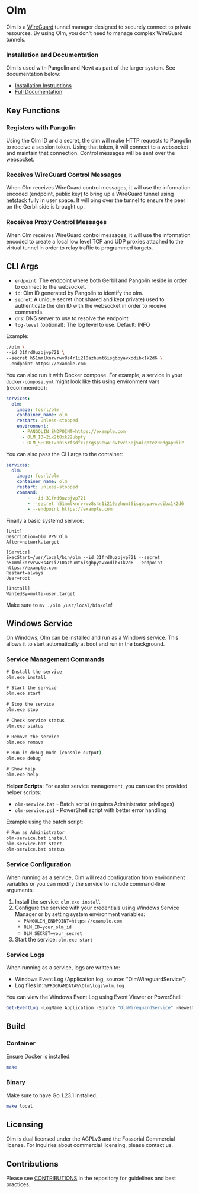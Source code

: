 # Olm

Olm is a [WireGuard](https://www.wireguard.com/) tunnel manager designed to securely connect to private resources. By using Olm, you don't need to manage complex WireGuard tunnels.

### Installation and Documentation

Olm is used with Pangolin and Newt as part of the larger system. See documentation below:

-   [Installation Instructions](https://docs.fossorial.io)
-   [Full Documentation](https://docs.fossorial.io)

## Key Functions

### Registers with Pangolin

Using the Olm ID and a secret, the olm will make HTTP requests to Pangolin to receive a session token. Using that token, it will connect to a websocket and maintain that connection. Control messages will be sent over the websocket.

### Receives WireGuard Control Messages

When Olm receives WireGuard control messages, it will use the information encoded (endpoint, public key) to bring up a WireGuard tunnel using [netstack](https://github.com/WireGuard/wireguard-go/blob/master/tun/netstack/examples/http_server.go) fully in user space. It will ping over the tunnel to ensure the peer on the Gerbil side is brought up. 

### Receives Proxy Control Messages

When Olm receives WireGuard control messages, it will use the information encoded to create a local low level TCP and UDP proxies attached to the virtual tunnel in order to relay traffic to programmed targets.

## CLI Args

- `endpoint`: The endpoint where both Gerbil and Pangolin reside in order to connect to the websocket.
- `id`: Olm ID generated by Pangolin to identify the olm.
- `secret`: A unique secret (not shared and kept private) used to authenticate the olm ID with the websocket in order to receive commands. 
- `dns`: DNS server to use to resolve the endpoint
- `log-level` (optional): The log level to use. Default: INFO

Example:

```bash
./olm \
--id 31frd0uzbjvp721 \
--secret h51mmlknrvrwv8s4r1i210azhumt6isgbpyavxodibx1k2d6 \
--endpoint https://example.com
```

You can also run it with Docker compose. For example, a service in your `docker-compose.yml` might look like this using environment vars (recommended):

```yaml
services:
  olm:
    image: fosrl/olm
    container_name: olm
    restart: unless-stopped
    environment:
      - PANGOLIN_ENDPOINT=https://example.com
      - OLM_ID=2ix2t8xk22ubpfy 
      - OLM_SECRET=nnisrfsdfc7prqsp9ewo1dvtvci50j5uiqotez00dgap0ii2 
```

You can also pass the CLI args to the container:

```yaml
services:
  olm:
    image: fosrl/olm
    container_name: olm
    restart: unless-stopped
    command:
        - --id 31frd0uzbjvp721
        - --secret h51mmlknrvrwv8s4r1i210azhumt6isgbpyavxodibx1k2d6
        - --endpoint https://example.com
```

Finally a basic systemd service:

```
[Unit]
Description=Olm VPN Olm
After=network.target

[Service]
ExecStart=/usr/local/bin/olm --id 31frd0uzbjvp721 --secret h51mmlknrvrwv8s4r1i210azhumt6isgbpyavxodibx1k2d6 --endpoint https://example.com
Restart=always
User=root

[Install]
WantedBy=multi-user.target
```

Make sure to `mv ./olm /usr/local/bin/olm`!

## Windows Service

On Windows, Olm can be installed and run as a Windows service. This allows it to start automatically at boot and run in the background.

### Service Management Commands

```cmd
# Install the service
olm.exe install

# Start the service
olm.exe start

# Stop the service
olm.exe stop

# Check service status
olm.exe status

# Remove the service
olm.exe remove

# Run in debug mode (console output)
olm.exe debug

# Show help
olm.exe help
```

**Helper Scripts**: For easier service management, you can use the provided helper scripts:
- `olm-service.bat` - Batch script (requires Administrator privileges)
- `olm-service.ps1` - PowerShell script with better error handling

Example using the batch script:
```cmd
# Run as Administrator
olm-service.bat install
olm-service.bat start
olm-service.bat status
```

### Service Configuration

When running as a service, Olm will read configuration from environment variables or you can modify the service to include command-line arguments:

1. Install the service: `olm.exe install`
2. Configure the service with your credentials using Windows Service Manager or by setting system environment variables:
   - `PANGOLIN_ENDPOINT=https://example.com`
   - `OLM_ID=your_olm_id`
   - `OLM_SECRET=your_secret`
3. Start the service: `olm.exe start`

### Service Logs

When running as a service, logs are written to:
- Windows Event Log (Application log, source: "OlmWireguardService")
- Log files in: `%PROGRAMDATA%\Olm\logs\olm.log`

You can view the Windows Event Log using Event Viewer or PowerShell:
```powershell
Get-EventLog -LogName Application -Source "OlmWireguardService" -Newest 10
```

## Build

### Container 

Ensure Docker is installed.

```bash
make
```

### Binary

Make sure to have Go 1.23.1 installed.

```bash
make local
```

## Licensing

Olm is dual licensed under the AGPLv3 and the Fossorial Commercial license. For inquiries about commercial licensing, please contact us.

## Contributions

Please see [CONTRIBUTIONS](./CONTRIBUTING.md) in the repository for guidelines and best practices.
